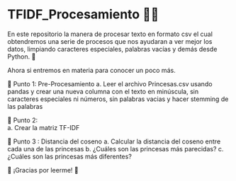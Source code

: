 # TFIDF_Procesamiento 🙋‍♀️

En este repositorio la manera de procesar texto en formato csv el cual obtendremos una serie de procesos que nos ayudaran a ver mejor los datos, limpiando caracteres especiales, palabras vacías y demás  desde Python. 🐍

Ahora si entremos en materia para conocer un poco más.


🤡  Punto 1: Pre-Procesamiento 
a. Leer el archivo Princesas.csv usando pandas y crear una nueva columna con el texto en minúscula, sin caracteres especiales ni números, sin palabras vacias y hacer stemming de las palabras

🤡  Punto 2:
<br> a. Crear la matriz TF-IDF

🤡  Punto 3 : Distancia del coseno
a. Calcular la distancia del coseno entre cada una de las princesas
b. ¿Cuáles son las princesas más parecidas?
c. ¿Cuáles son las princesas más diferentes?



🦉 ¡Gracias por leerme! 🦉

